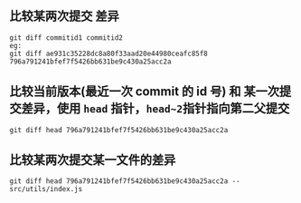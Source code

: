 ## 比较某两次提交 差异

```
git diff commitid1 commitid2
eg:
git diff ae931c35228dc8a80f33aad20e44980ceafc85f8 796a791241bfef7f5426bb631be9c430a25acc2a
```

## 比较当前版本(最近一次 commit 的 id 号) 和 某一次提交差异，使用 `head` 指针，`head~2`指针指向第二父提交

```
git diff head 796a791241bfef7f5426bb631be9c430a25acc2a
```

## 比较某两次提交某一文件的差异

```
git diff head 796a791241bfef7f5426bb631be9c430a25acc2a -- src/utils/index.js
```
